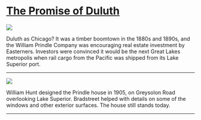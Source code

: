 # [The Promise of Duluth](http://artstories.artsmia.org/#/stories/1891)

![](http://cdn.dx.artsmia.org/thumbs/tn_null.jpg)

Duluth as Chicago? It was a timber boomtown in the 1880s and 1890s, and the William Prindle Company was encouraging real estate investment by Easterners. Investors were convinced it would be the next Great Lakes metropolis when rail cargo from the Pacific was shipped from its Lake Superior port.

---

![](http://cdn.dx.artsmia.org/thumbs/tn_mia_2022906.jpg)

William Hunt designed the Prindle house in 1905, on Greysolon Road overlooking Lake Superior. Bradstreet helped with details on some of the windows and other exterior surfaces. The house still stands today.

---
